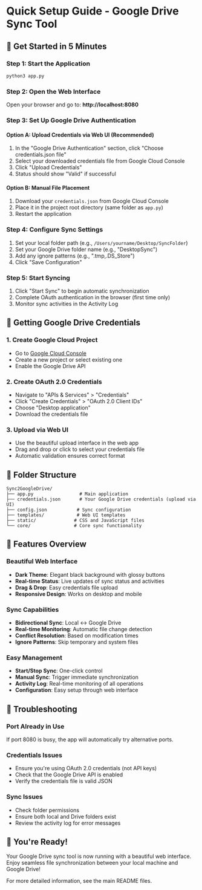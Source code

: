 # Quick Setup Guide - Google Drive Sync Tool

## 🚀 Get Started in 5 Minutes

### Step 1: Start the Application
```bash
python3 app.py
```

### Step 2: Open the Web Interface
Open your browser and go to: **http://localhost:8080**

### Step 3: Set Up Google Drive Authentication

#### Option A: Upload Credentials via Web UI (Recommended)
1. In the "Google Drive Authentication" section, click "Choose credentials.json file"
2. Select your downloaded credentials file from Google Cloud Console
3. Click "Upload Credentials"
4. Status should show "Valid" if successful

#### Option B: Manual File Placement
1. Download your `credentials.json` from Google Cloud Console
2. Place it in the project root directory (same folder as `app.py`)
3. Restart the application

### Step 4: Configure Sync Settings
1. Set your local folder path (e.g., `/Users/yourname/Desktop/SyncFolder`)
2. Set your Google Drive folder name (e.g., "DesktopSync")
3. Add any ignore patterns (e.g., ".tmp,.DS_Store")
4. Click "Save Configuration"

### Step 5: Start Syncing
1. Click "Start Sync" to begin automatic synchronization
2. Complete OAuth authentication in the browser (first time only)
3. Monitor sync activities in the Activity Log

## 🔑 Getting Google Drive Credentials

### 1. Create Google Cloud Project
- Go to [Google Cloud Console](https://console.cloud.google.com/)
- Create a new project or select existing one
- Enable the Google Drive API

### 2. Create OAuth 2.0 Credentials
- Navigate to "APIs & Services" > "Credentials"
- Click "Create Credentials" > "OAuth 2.0 Client IDs"
- Choose "Desktop application"
- Download the credentials file

### 3. Upload via Web UI
- Use the beautiful upload interface in the web app
- Drag and drop or click to select your credentials file
- Automatic validation ensures correct format

## 📁 Folder Structure
```
Sync2GoogleDrive/
├── app.py                 # Main application
├── credentials.json       # Your Google Drive credentials (upload via UI)
├── config.json           # Sync configuration
├── templates/            # Web UI templates
├── static/              # CSS and JavaScript files
└── core/                # Core sync functionality
```

## 🎯 Features Overview

### Beautiful Web Interface
- **Dark Theme**: Elegant black background with glossy buttons
- **Real-time Status**: Live updates of sync status and activities
- **Drag & Drop**: Easy credentials file upload
- **Responsive Design**: Works on desktop and mobile

### Sync Capabilities
- **Bidirectional Sync**: Local ↔ Google Drive
- **Real-time Monitoring**: Automatic file change detection
- **Conflict Resolution**: Based on modification times
- **Ignore Patterns**: Skip temporary and system files

### Easy Management
- **Start/Stop Sync**: One-click control
- **Manual Sync**: Trigger immediate synchronization
- **Activity Log**: Real-time monitoring of all operations
- **Configuration**: Easy setup through web interface

## 🔧 Troubleshooting

### Port Already in Use
If port 8080 is busy, the app will automatically try alternative ports.

### Credentials Issues
- Ensure you're using OAuth 2.0 credentials (not API keys)
- Check that the Google Drive API is enabled
- Verify the credentials file is valid JSON

### Sync Issues
- Check folder permissions
- Ensure both local and Drive folders exist
- Review the activity log for error messages

## 🎉 You're Ready!

Your Google Drive sync tool is now running with a beautiful web interface. Enjoy seamless file synchronization between your local machine and Google Drive!

For more detailed information, see the main README files. 